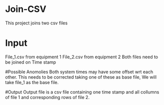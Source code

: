 # Join-CSV
This project joins two csv files

# Input
File_1.csv from equipment 1
File_2.csv from equipment 2
Both files need to be joined on Time stamp

#Possible Anomolies 
Both system times may have some offset wrt each other. This needs to be corrected taking one of these as base file, We will take file_1 as the base file.

#Output
Output file is a csv file containing one time stamp and all collumns of file 1 and corresponding rows of file 2.
